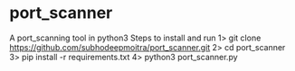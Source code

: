 # port_scanner
A port_scanning tool in python3
Steps to install and run
1> git clone https://github.com/subhodeepmoitra/port_scanner.git
2> cd port_scanner
3>  pip install -r requirements.txt
4> python3 port_scanner.py
